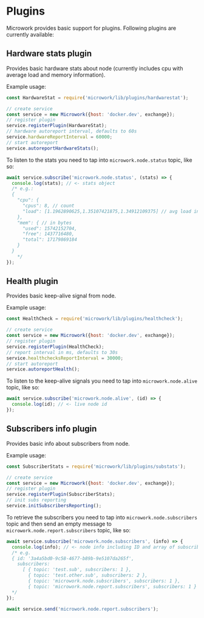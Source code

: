 # Plugins

Microwork provides basic support for plugins.
Following plugins are currently available:

## Hardware stats plugin

Provides basic hardware stats about node (currently includes cpu with average load and memory information).

Example usage:
```js
const HardwareStat = require('microwork/lib/plugins/hardwarestat');

// create service
const service = new Microwork({host: 'docker.dev', exchange});
// register plugin
service.registerPlugin(HardwareStat);
// hardware autoreport interval, defaults to 60s
service.hardwareReportInterval = 60000;
// start autoreport
service.autoreportHardwareStats();
```

To listen to the stats you need to tap into `microwork.node.status` topic, like so:
```js
await service.subscribe('microwork.node.status', (stats) => {
  console.log(stats); // <- stats object
  /* e.g.:
  {
    "cpu": {
      "cpus": 8, // count
      "load": [1.1962890625,1.35107421875,1.34912109375] // avg load in last 1m, 5m, 15m
    },
    "mem": { // in bytes
      "used": 15742152704,
      "free": 1437716480,
      "total": 17179869184
    }
  }
    */
});
```

## Health plugin

Provides basic keep-alive signal from node.

Example usage:
```js
const HealthCheck = require('microwork/lib/plugins/healthcheck');

// create service
const service = new Microwork({host: 'docker.dev', exchange});
// register plugin
service.registerPlugin(HealthCheck);
// report interval in ms, defaults to 30s
service.healthchecksReportInterval = 30000;
// start autoreport
service.autoreportHealth();
```

To listen to the keep-alive signals you need to tap into `microwork.node.alive` topic, like so:
```js
await service.subscribe('microwork.node.alive', (id) => {
  console.log(id); // <- live node id
});
```

## Subscribers info plugin

Provides basic info about subscribers from node.

Example usage:
```js
const SubscriberStats = require('microwork/lib/plugins/substats');

// create service
const service = new Microwork({host: 'docker.dev', exchange});
// register plugin
service.registerPlugin(SubscriberStats);
// init subs reporting
service.initSubscribersReporting();
```

To retrieve the subscribers you need to tap into `microwork.node.subscribers` topic and then send an empty message to `microwork.node.report.subscribers` topic, like so:
```js
await service.subscribe('microwork.node.subscribers', (info) => {
  console.log(info); // <- node info including ID and array of subscribed topics
  /* e.g.
  { id: '3a4a5bd0-9c58-4677-b89b-9e5107da265f',
    subscribers:
      [ { topic: 'test.sub', subscribers: 1 },
        { topic: 'test.other.sub', subscribers: 2 },
        { topic: 'microwork.node.subscribers', subscribers: 1 },
        { topic: 'microwork.node.report.subscribers', subscribers: 1 } ] }
  */
});

await service.send('microwork.node.report.subscribers');
```
